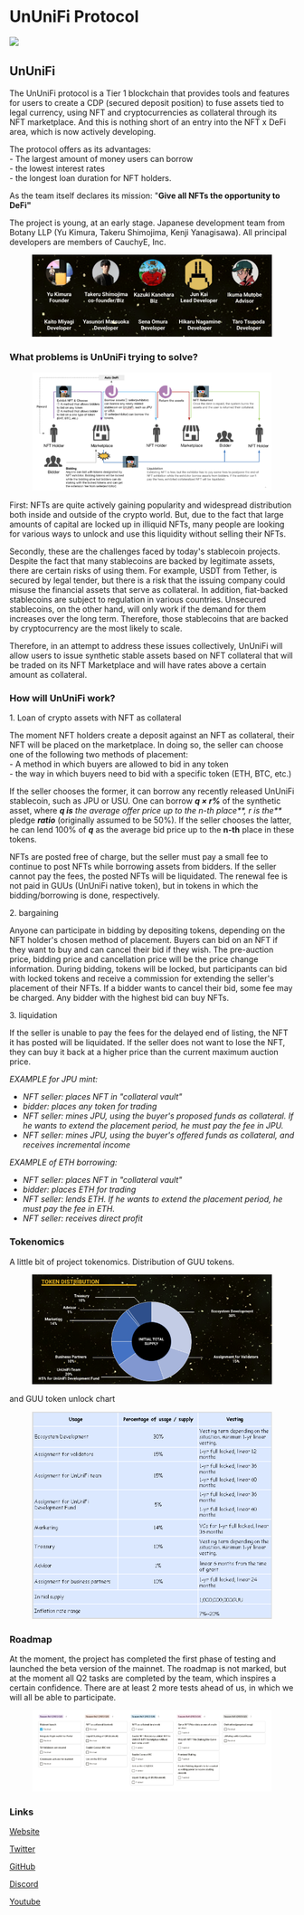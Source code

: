 # UnUniFi Protocol

![](https://img1.teletype.in/files/09/df/09df3f2f-135d-4387-857b-952388fafae2.png)

## UnUniFi

The UnUniFi protocol is a Tier 1 blockchain that provides tools and features for users to create a CDP (secured deposit position) to fuse assets tied to legal currency, using NFT and cryptocurrencies as collateral through its NFT marketplace. And this is nothing short of an entry into the NFT x DeFi area, which is now actively developing.

The protocol offers as its advantages:\
\- The largest amount of money users can borrow\
\- the lowest interest rates\
\- the longest loan duration for NFT holders.

As the team itself declares its mission: "**Give all NFTs the opportunity to DeFi"**

The project is young, at an early stage. Japanese development team from Botany LLP (Yu Kimura, Takeru Shimojima, Kenji Yanagisawa). All principal developers are members of CauchyE, Inc.

<figure><img src="../.gitbook/assets/image (21).png" alt=""><figcaption></figcaption></figure>

### **What problems is UnUniFi trying to solve?** <a href="#nmr8" id="nmr8"></a>

<figure><img src="../.gitbook/assets/image (17).png" alt=""><figcaption></figcaption></figure>

First: NFTs are quite actively gaining popularity and widespread distribution both inside and outside of the crypto world. But, due to the fact that large amounts of capital are locked up in illiquid NFTs, many people are looking for various ways to unlock and use this liquidity without selling their NFTs.

Secondly, these are the challenges faced by today's stablecoin projects. Despite the fact that many stablecoins are backed by legitimate assets, there are certain risks of using them. For example, USDT from Tether, is secured by legal tender, but there is a risk that the issuing company could misuse the financial assets that serve as collateral. In addition, fiat-backed stablecoins are subject to regulation in various countries. Unsecured stablecoins, on the other hand, will only work if the demand for them increases over the long term. Therefore, those stablecoins that are backed by cryptocurrency are the most likely to scale.

Therefore, in an attempt to address these issues collectively, UnUniFi will allow users to issue synthetic stable assets based on NFT collateral that will be traded on its NFT Marketplace and will have rates above a certain amount as collateral.

### **How will UnUniFi work?** <a href="#6psu" id="6psu"></a>

1\. Loan of crypto assets with NFT as collateral

The moment NFT holders create a deposit against an NFT as collateral, their NFT will be placed on the marketplace. In doing so, the seller can choose one of the following two methods of placement:\
\- A method in which buyers are allowed to bid in any token\
\- the way in which buyers need to bid with a specific token (ETH, BTC, etc.)

If the seller chooses the former, it can borrow any recently released UnUniFi stablecoin, such as JPU or USU. One can borrow _**q × r%**_ of the synthetic asset, where _**q is** the average offer price up to the n-th place**, r is the**_ pledge _**ratio**_ (originally assumed to be 50%). If the seller chooses the latter, he can lend 100% of _**q**_ as the average bid price up to the **n-th** place in these tokens.

NFTs are posted free of charge, but the seller must pay a small fee to continue to post NFTs while borrowing assets from bidders. If the seller cannot pay the fees, the posted NFTs will be liquidated. The renewal fee is not paid in GUUs (UnUniFi native token), but in tokens in which the bidding/borrowing is done, respectively.

2\. bargaining

Anyone can participate in bidding by depositing tokens, depending on the NFT holder's chosen method of placement. Buyers can bid on an NFT if they want to buy and can cancel their bid if they wish. The pre-auction price, bidding price and cancellation price will be the price change information. During bidding, tokens will be locked, but participants can bid with locked tokens and receive a commission for extending the seller's placement of their NFTs. If a bidder wants to cancel their bid, some fee may be charged. Any bidder with the highest bid can buy NFTs.

3\. liquidation

If the seller is unable to pay the fees for the delayed end of listing, the NFT it has posted will be liquidated. If the seller does not want to lose the NFT, they can buy it back at a higher price than the current maximum auction price.

_EXAMPLE for JPU mint:_

* _NFT seller: places NFT in "collateral vault"_
* _bidder: places any token for trading_
* _NFT seller: mines JPU, using the buyer's proposed funds as collateral. If he wants to extend the placement period, he must pay the fee in JPU._
* _NFT seller: mines JPU, using the buyer's offered funds as collateral, and receives incremental income_

_EXAMPLE of ETH borrowing:_

* _NFT seller: places NFT in "collateral vault"_
* _bidder: places ETH for trading_
* _NFT seller: lends ETH. If he wants to extend the placement period, he must pay the fee in ETH._
* _NFT seller: receives direct profit_

### **Tokenomics** <a href="#s2o3" id="s2o3"></a>

A little bit of project tokenomics. Distribution of GUU tokens.

<figure><img src="../.gitbook/assets/image (7).png" alt=""><figcaption></figcaption></figure>

and GUU token unlock chart

<figure><img src="../.gitbook/assets/image (40).png" alt=""><figcaption></figcaption></figure>

### Roadmap <a href="#mcbw" id="mcbw"></a>

At the moment, the project has completed the first phase of testing and launched the beta version of the mainnet. The roadmap is not marked, but at the moment all Q2 tasks are completed by the team, which inspires a certain confidence. There are at least 2 more tests ahead of us, in which we will all be able to participate.

<figure><img src="../.gitbook/assets/image (8) (1).png" alt=""><figcaption></figcaption></figure>

### **Links** <a href="#fsrg" id="fsrg"></a>

[Website](https://ununifi.io/)

[Twitter](https://mobile.twitter.com/ununifi)

[GitHub](https://github.com/UnUniFi)

[Discord](https://discord.gg/82uAU3jW)

[Youtube](https://www.youtube.com/c/UnUniFi)
